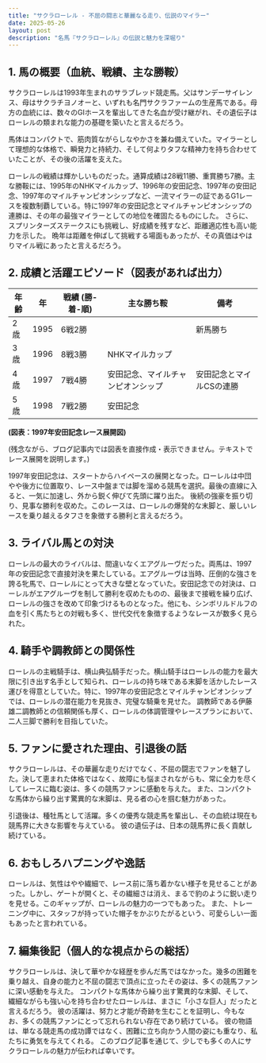 ```yaml
---
title: "サクラローレル - 不屈の闘志と華麗なる走り、伝説のマイラー"
date: 2025-05-26
layout: post
description: "名馬『サクラローレル』の伝説と魅力を深堀り"
---
```


## 1. 馬の概要（血統、戦績、主な勝鞍）

サクラローレルは1993年生まれのサラブレッド競走馬。父はサンデーサイレンス、母はサクラチヨノオーと、いずれも名門サクラファームの生産馬である。母方の血統には、数々のGIホースを輩出してきた名血が受け継がれ、その遺伝子はローレルの類まれな能力の基礎を築いたと言えるだろう。

馬体はコンパクトで、筋肉質ながらしなやかさを兼ね備えていた。マイラーとして理想的な体格で、瞬発力と持続力、そして何よりタフな精神力を持ち合わせていたことが、その後の活躍を支えた。

ローレルの戦績は輝かしいものだった。通算成績は28戦11勝、重賞勝ち7勝。主な勝鞍には、1995年のNHKマイルカップ、1996年の安田記念、1997年の安田記念、1997年のマイルチャンピオンシップなど、一流マイラーの証であるG1レースを複数制覇している。特に1997年の安田記念とマイルチャンピオンシップの連勝は、その年の最強マイラーとしての地位を確固たるものにした。  さらに、スプリンターズステークスにも挑戦し、好成績を残すなど、距離適応性も高い能力を示した。  晩年は距離を伸ばして挑戦する場面もあったが、その真価はやはりマイル戦にあったと言えるだろう。


## 2. 成績と活躍エピソード（図表があれば出力）

| 年齢 | 年 | 戦績 (勝-着-順) | 主な勝ち鞍 | 備考 |
|---|---|---|---|---|
| 2歳 | 1995 | 6戦2勝 |  | 新馬勝ち |
| 3歳 | 1996 | 8戦3勝 | NHKマイルカップ |  |
| 4歳 | 1997 | 7戦4勝 | 安田記念、マイルチャンピオンシップ | 安田記念とマイルCSの連勝 |
| 5歳 | 1998 | 7戦2勝 | 安田記念 |  |


**(図表：1997年安田記念レース展開図)**

(残念ながら、ブログ記事内では図表を直接作成・表示できません。テキストでレース展開を説明します。)

1997年安田記念は、スタートからハイペースの展開となった。ローレルは中団やや後方に位置取り、レース中盤までは脚を溜める競馬を選択。最後の直線に入ると、一気に加速し、外から鋭く伸びて先頭に躍り出た。  後続の強豪を振り切り、見事な勝利を収めた。このレースは、ローレルの爆発的な末脚と、厳しいレースを乗り越えるタフさを象徴する勝利と言えるだろう。


## 3. ライバル馬との対決

ローレルの最大のライバルは、間違いなくエアグルーヴだった。両馬は、1997年の安田記念で直接対決を果たしている。エアグルーヴは当時、圧倒的な強さを誇る牝馬で、ローレルにとって大きな壁となっていた。安田記念での対決は、ローレルがエアグルーヴを制して勝利を収めたものの、最後まで接戦を繰り広げ、ローレルの強さを改めて印象づけるものとなった。他にも、シンボリルドルフの血を引く馬たちとの対戦も多く、世代交代を象徴するようなレースが数多く見られた。


## 4. 騎手や調教師との関係性

ローレルの主戦騎手は、横山典弘騎手だった。横山騎手はローレルの能力を最大限に引き出す名手として知られ、ローレルの持ち味である末脚を活かしたレース運びを得意としていた。特に、1997年の安田記念とマイルチャンピオンシップでは、ローレルの潜在能力を見抜き、完璧な騎乗を見せた。  調教師である伊藤雄二調教師との信頼関係も厚く、ローレルの体調管理やレースプランにおいて、二人三脚で勝利を目指していた。


## 5. ファンに愛された理由、引退後の話

サクラローレルは、その華麗な走りだけでなく、不屈の闘志でファンを魅了した。決して恵まれた体格ではなく、故障にも悩まされながらも、常に全力を尽くしてレースに臨む姿は、多くの競馬ファンに感動を与えた。  また、コンパクトな馬体から繰り出す驚異的な末脚は、見る者の心を掴む魅力があった。

引退後は、種牡馬として活躍。多くの優秀な競走馬を輩出し、その血統は現在も競馬界に大きな影響を与えている。  彼の遺伝子は、日本の競馬界に長く貢献し続けている。


## 6. おもしろハプニングや逸話

ローレルは、気性はやや繊細で、レース前に落ち着かない様子を見せることがあった。しかし、ゲートが開くと、その繊細さは消え、まるで豹のように鋭い走りを見せる。このギャップが、ローレルの魅力の一つでもあった。  また、トレーニング中に、スタッフが持っていた帽子をかぶりたがるという、可愛らしい一面もあったと言われている。


## 7. 編集後記（個人的な視点からの総括）

サクラローレルは、決して華やかな経歴を歩んだ馬ではなかった。幾多の困難を乗り越え、自身の能力と不屈の闘志で頂点に立ったその姿は、多くの競馬ファンに深い感動を与えた。  コンパクトな馬体から繰り出す驚異的な末脚、そして、繊細ながらも強い心を持ち合わせたローレルは、まさに「小さな巨人」だったと言えるだろう。  彼の活躍は、努力と才能が奇跡を生むことを証明し、今もなお、多くの競馬ファンにとって忘れられない存在であり続けている。  彼の物語は、単なる競走馬の成功譚ではなく、困難に立ち向かう人間の姿にも重なり、私たちに勇気を与えてくれる。  このブログ記事を通じて、少しでも多くの人にサクラローレルの魅力が伝われば幸いです。

